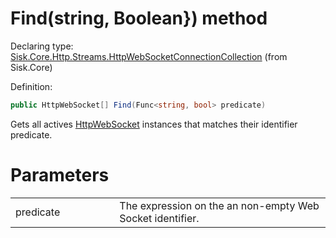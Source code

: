 <!--

Copyrights 2023 Sisk Framework - CypherPotato
Published under MIT license

!!! DO NOT EDIT THIS FILE !!!
This file was generated by a tool in the Sisk package. To edit the information in this documentation,
edit the XML documentation present in the Sisk source code.

-->


# Find(string, Boolean}) method

Declaring type: [Sisk.Core.Http.Streams.HttpWebSocketConnectionCollection](/read?q=/contents/spec/Sisk.Core.Http.Streams.HttpWebSocketConnectionCollection.md) (from Sisk.Core)


Definition:

```cs
public HttpWebSocket[] Find(Func<string, bool> predicate)
```

Gets all actives <a href="/read?q=/contents/spec/Sisk.Core.Http.Streams.HttpWebSocket.md">HttpWebSocket</a> instances that matches their identifier predicate.


# Parameters

<table>
    <tbody>
<tr>
    <td width="33%">predicate</td>
    <td>The expression on the an non-empty Web Socket identifier.</td>
</tr>
    </tbody>
</table>
